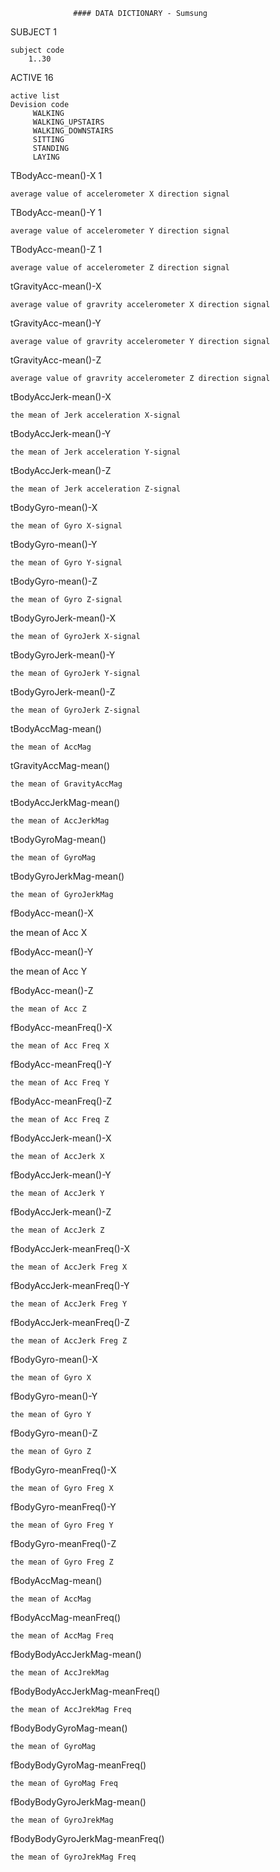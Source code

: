                   #### DATA DICTIONARY - Sumsung 
SUBJECT 1

    subject code 
        1..30

ACTIVE 16

    active list
    Devision code 
         WALKING
         WALKING_UPSTAIRS
         WALKING_DOWNSTAIRS
         SITTING
         STANDING
         LAYING

TBodyAcc-mean()-X 1
   
    average value of accelerometer X direction signal
     
TBodyAcc-mean()-Y 1

    average value of accelerometer Y direction signal
   
TBodyAcc-mean()-Z 1

    average value of accelerometer Z direction signal
     
tGravityAcc-mean()-X

    average value of gravrity accelerometer X direction signal

tGravityAcc-mean()-Y

    average value of gravrity accelerometer Y direction signal

tGravityAcc-mean()-Z

    average value of gravrity accelerometer Z direction signal

tBodyAccJerk-mean()-X

    the mean of Jerk acceleration X-signal

tBodyAccJerk-mean()-Y 

    the mean of Jerk acceleration Y-signal

tBodyAccJerk-mean()-Z

    the mean of Jerk acceleration Z-signal

tBodyGyro-mean()-X 

    the mean of Gyro X-signal

tBodyGyro-mean()-Y

    the mean of Gyro Y-signal

tBodyGyro-mean()-Z 

    the mean of Gyro Z-signal

tBodyGyroJerk-mean()-X

    the mean of GyroJerk X-signal

tBodyGyroJerk-mean()-Y 

    the mean of GyroJerk Y-signal

tBodyGyroJerk-mean()-Z

    the mean of GyroJerk Z-signal

tBodyAccMag-mean()

    the mean of AccMag

tGravityAccMag-mean()

    the mean of GravityAccMag

tBodyAccJerkMag-mean()

    the mean of AccJerkMag

tBodyGyroMag-mean()

    the mean of GyroMag

tBodyGyroJerkMag-mean()

    the mean of GyroJerkMag

fBodyAcc-mean()-X
    
   the mean of Acc X

fBodyAcc-mean()-Y

   the mean of Acc Y 

fBodyAcc-mean()-Z

    the mean of Acc Z

fBodyAcc-meanFreq()-X

    the mean of Acc Freq X

fBodyAcc-meanFreq()-Y

    the mean of Acc Freq Y

fBodyAcc-meanFreq()-Z

    the mean of Acc Freq Z

fBodyAccJerk-mean()-X

    the mean of AccJerk X

fBodyAccJerk-mean()-Y

    the mean of AccJerk Y

fBodyAccJerk-mean()-Z

    the mean of AccJerk Z

fBodyAccJerk-meanFreq()-X 

    the mean of AccJerk Freg X

fBodyAccJerk-meanFreq()-Y

    the mean of AccJerk Freg Y

fBodyAccJerk-meanFreq()-Z

    the mean of AccJerk Freg Z
      
fBodyGyro-mean()-X

    the mean of Gyro X

fBodyGyro-mean()-Y

    the mean of Gyro Y

fBodyGyro-mean()-Z

    the mean of Gyro Z

fBodyGyro-meanFreq()-X

    the mean of Gyro Freg X

fBodyGyro-meanFreq()-Y

    the mean of Gyro Freg Y

fBodyGyro-meanFreq()-Z

    the mean of Gyro Freg Z

fBodyAccMag-mean()

    the mean of AccMag

fBodyAccMag-meanFreq()

    the mean of AccMag Freq

fBodyBodyAccJerkMag-mean()
    
    the mean of AccJrekMag

fBodyBodyAccJerkMag-meanFreq()

    the mean of AccJrekMag Freq

fBodyBodyGyroMag-mean()

    the mean of GyroMag

fBodyBodyGyroMag-meanFreq()

    the mean of GyroMag Freq

fBodyBodyGyroJerkMag-mean()

    the mean of GyroJrekMag

fBodyBodyGyroJerkMag-meanFreq()

    the mean of GyroJrekMag Freq


